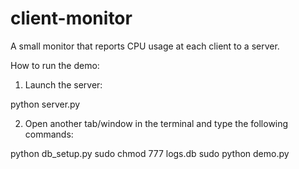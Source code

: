 client-monitor
==============

A small monitor that reports CPU usage at each client to a
server.  

How to run the demo: 

1. Launch the server: 

python server.py

2. Open another tab/window in the terminal and type the following commands:

python db_setup.py
sudo chmod 777 logs.db
sudo python demo.py
